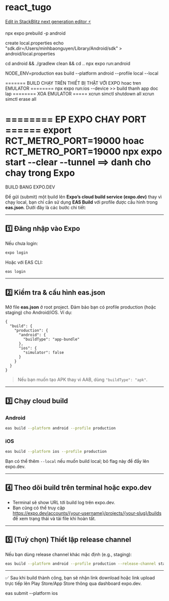 # react_tugo

[Edit in StackBlitz next generation editor ⚡️](https://stackblitz.com/~/github.com/beckerbao/react_tugo)


npx expo prebuild -p android

create local.properties
echo "sdk.dir=/Users/minhbaonguyen/Library/Android/sdk" > android/local.properties

cd android && ./gradlew clean && cd ..
npx expo run:android

NODE_ENV=production eas build --platform android --profile local --local

======= BUILD CHẠY TRÊN THIẾT BỊ THẬT VỚI EXPO hoac tren EMULATOR ========
npx expo run:ios --device >> build thanh app doc lap
======== XOA EMULATOR =====
xcrun simctl shutdown all
xcrun simctl erase all

======== EP EXPO CHAY PORT ======
export RCT_METRO_PORT=19000
hoac
RCT_METRO_PORT=19000 npx expo start --clear --tunnel ==> danh cho chay trong Expo
======================
BUILD BANG EXPO.DEV

Để gửi (submit) một build lên **Expo’s cloud build service (expo.dev)** thay vì chạy local, bạn chỉ cần sử dụng **EAS Build** với profile được cấu hình trong **eas.json**. Dưới đây là các bước chi tiết:

---

## 1️⃣ Đăng nhập vào Expo

Nếu chưa login:

```bash
expo login
```

Hoặc với EAS CLI:

```bash
eas login
```

---

## 2️⃣ Kiểm tra & cấu hình eas.json

Mở file **eas.json** ở root project. Đảm bảo bạn có profile production (hoặc staging) cho Android/iOS. Ví dụ:

```jsonc
{
  "build": {
    "production": {
      "android": {
        "buildType": "app-bundle"
      },
      "ios": {
        "simulator": false
      }
    }
  }
}
```

> Nếu bạn muốn tạo APK thay vì AAB, dùng `"buildType": "apk"`.

---

## 3️⃣ Chạy cloud build

### Android

```bash
eas build --platform android --profile production
```

### iOS

```bash
eas build --platform ios --profile production
```

Bạn có thể thêm `--local` nếu muốn build local; bỏ flag này để đẩy lên expo.dev.

---

## 4️⃣ Theo dõi build trên terminal hoặc expo.dev

- Terminal sẽ show URL tới build log trên expo.dev.
- Bạn cũng có thể truy cập https://expo.dev/accounts/{your‑username}/projects/{your‑slug}/builds để xem trạng thái và tải file khi hoàn tất.

---

## 5️⃣ (Tuỳ chọn) Thiết lập release channel

Nếu bạn dùng release channel khác mặc định (e.g., staging):

```bash
eas build --platform android --profile production --release-channel staging
```

---

✅ Sau khi build thành công, bạn sẽ nhận link download hoặc link upload trực tiếp lên Play Store/App Store thông qua dashboard expo.dev.

eas submit --platform ios
